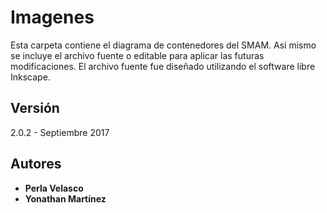 # Imagenes

Esta carpeta contiene el diagrama de contenedores del SMAM. Así mismo se incluye el archivo fuente o editable para aplicar las 
futuras modificaciones. El archivo fuente fue diseñado utilizando el software libre Inkscape.

## Versión

2.0.2 - Septiembre 2017

## Autores

* **Perla Velasco**
* **Yonathan Martínez**
